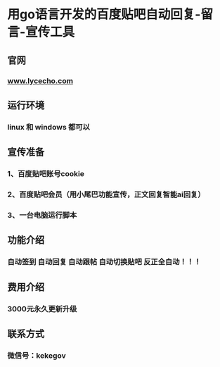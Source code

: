 # 用go语言开发的百度贴吧自动回复-留言-宣传工具

## 官网
### www.lycecho.com

## 运行环境
### linux 和 windows 都可以

## 宣传准备 
### 1、百度贴吧账号cookie
### 2、百度贴吧会员（用小尾巴功能宣传，正文回复智能ai回复）
### 3、一台电脑运行脚本


## 功能介绍
### 自动签到 自动回复 自动跟帖 自动切换贴吧 反正全自动！！！


## 费用介绍
### 3000元永久更新升级

## 联系方式
### 微信号：kekegov

